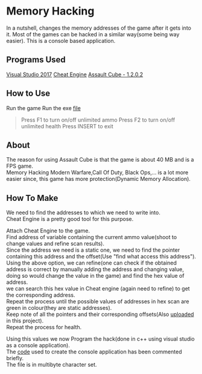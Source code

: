 # Memory Hacking
In a nutshell, changes the memory addresses of the game after it gets into it.
Most of the games can be hacked in a similar way(some being way easier).
This is a console based application.

## Programs Used
[Visual Studio 2017](https://www.visualstudio.com/vs/community/)
[Cheat Engine](https://cheatengine.org/)
[Assault Cube - 1.2.0.2](https://assault.cubers.net/download.html)

## How to Use
Run the game
Run the exe [file](Assault%20Cube%20Hack.exe)
> Press F1 to turn on/off unlimited ammo
> Press F2 to turn on/off unlimited health
> Press INSERT to exit

## About
The reason for using Assault Cube is that the game is about 40 MB and is a FPS game.  
Memory Hacking Modern Warfare,Call Of Duty, Black Ops,... is a lot more easier since, this game has more protection(Dynamic Memory Allocation).  

## How To Make
We need to find the addresses to which we need to write into.  
Cheat Engine is a pretty good tool for this purpose.  

Attach Cheat Engine to the game.  
Find address of variable containing the current ammo value(shoot to change values and refine scan results).  
Since the address we need is a static one, we need to find the pointer containing this address and the offset(Use "find what access this address").  
Using the above option, we can refine(one can check if the obtained address is correct by manually adding the address and changing value, doing so would change the value in the game) and find the hex value of address.  
we can search this hex value in Cheat engine (again need to refine) to get the corresponding address.  
Repeat the process until the possible values of addresses in hex scan are green in colour(they are static addresses).  
Keep note of all the pointers and their corresponding offsets(Also [uploaded](address.txt) in this project).  
Repeat the process for health.  

Using this values we now Program the hack(done in c++ using visual studio as a console application).  
The [code](Assault%20Cube%20Hack.cpp) used to create the console application has been commented briefly.  
The file is in multibyte character set.  
